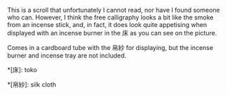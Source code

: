 This is a scroll that unfortunately I cannot read, nor have I found someone who can. However, I think the free calligraphy looks a bit like the smoke from an incense stick, and, in fact, it does look quite appetising when displayed with an incense burner in the 床 as you can see on the picture.

Comes in a cardboard tube with the 帛紗 for displaying, but the incense burner and incense tray are not included.

*[床]: toko

*[帛紗]: silk cloth
